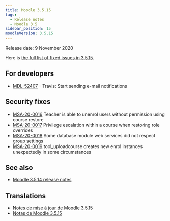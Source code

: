 ```yaml
---
title: Moodle 3.5.15
tags:
  - Release notes
  - Moodle 3.5
sidebar_position: 15
moodleVersion: 3.5.15
---
```


Release date: 9 November 2020

Here is [the full list of fixed issues in 3.5.15](https://tracker.moodle.org/secure/IssueNavigator!executeAdvanced.jspa?jqlQuery=project+%3D+mdl+AND+resolution+%3D+fixed+AND+fixVersion+in+%28%223.5.15%22%29+ORDER+BY+priority+DESC&runQuery=true&clear=true).

## For developers

- [MDL-52407](https://tracker.moodle.org/browse/MDL-52407) - Travis: Start sending e-mail notifications

## Security fixes

- [MSA-20-0016](https://moodle.org/mod/forum/discuss.php?d=413935) Teacher is able to unenrol users without permission using course restore
- [MSA-20-0017](https://moodle.org/mod/forum/discuss.php?d=413936) Privilege escalation within a course when restoring role overrides
- [MSA-20-0018](https://moodle.org/mod/forum/discuss.php?d=413938) Some database module web services did not respect group settings
- [MSA-20-0019](https://moodle.org/mod/forum/discuss.php?d=413939) tool_uploadcourse creates new enrol instances unexpectedly in some circumstances

## See also

- [Moodle 3.5.14 release notes](/general/releases/3.5/3.5.14)

## Translations

- [Notes de mise à jour de Moodle 3.5.15](https://docs.moodle.org/fr/Notes_de_mise_à_jour_de_Moodle_3.5.15)
- [Notas de Moodle 3.5.15](https://docs.moodle.org/es/Notas_de_Moodle_3.5.15)
